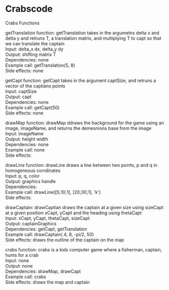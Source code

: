 # Crabscode

Crabs Functions 

getTranslation function: getTranslation takes in the argumetns delta x and delta y and retruns T, a translation matrix, and multiplying T to capt so that we can translate the captain  <br>
    Input: delta_x dx, delta_y dy <br>
    Output: shifting matrix T <br>
    Dependencies: none <br>
    Example call: getTranslation(5, 8) <br>
    Side effects: none <br>

getCapt function: getCapt takes in the argument captSize, and retruns a vector of the captians points <br>
    Input: captSize <br>
    Output: capt <br>
    Dependencies: none <br>
    Example call: getCapt(50) <br>
    Side effects: none <br>

drawMap function: drawMap ddraws the background for the game using an image, imageName, and returns the demesnions base from the image <br>
    Input: imageName <br>
    Output: height width <br>
    Dependencies: none <br>
    Example call: none <br>
    Side effects: <br>

drawLine function: drawLine draws a line between two points, p and q in homogeneous corrdinates <br>
    Input: p, q, color <br>
    Output: graphics handle <br>
    Dependencies: <br>
    Example call: drawLine([5;10;1], [20;30;1], 'k') <br>
    Side effects:  <br>

drawCaptain: drawCaptian draws the captain at a given size using sizeCapt at a given position xCapt, yCapt and the heading using thetaCapt <br>
    Input: xCapt, yCapt, thetaCapt, sizeCapt <br>
    Output: captainGraphics <br>
    Dependencies: getCapt, getTranslation <br>
    Example call: drawCaptain( 4, 8, -pi/2, 50) <br>
    Side effects:  draws the outline of the captain on the map <br>

crabs function: crabs is a kids computer game where a fisherman, captain, hunts for a crab <br>
    Input: none <br>
    Output: none <br>
    Dependencies: drawMap, drawCapt <br>
    Example call: crabs <br>
    Side effects: draws the map and captain <br>
